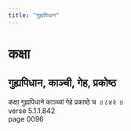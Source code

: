 ```yaml
---
title: "गुह्यपिधान"
---
```


# कक्षा
## गुह्यपिधान, काञ्ची, गेह, प्रकोष्ठ
कक्षा गुह्यपिधाने काञ्च्यां गेहे प्रकाष्ठे च ॥ ८४२ ॥<br />verse 5.1.1.842<br />page 0096

